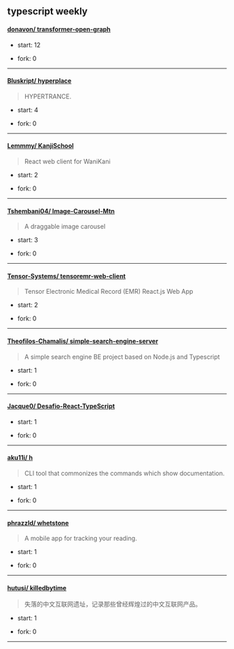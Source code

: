 ## typescript weekly

#### [donavon/ transformer-open-graph](https://github.com/donavon/transformer-open-graph)
>  
+ start: 12
+ fork: 0
---
#### [Bluskript/ hyperplace](https://github.com/Bluskript/hyperplace)
>  HYPERTRANCE.
+ start: 4
+ fork: 0
---
#### [Lemmmy/ KanjiSchool](https://github.com/Lemmmy/KanjiSchool)
>  React web client for WaniKani
+ start: 2
+ fork: 0
---
#### [Tshembani04/ Image-Carousel-Mtn](https://github.com/Tshembani04/Image-Carousel-Mtn)
>  A draggable image carousel 
+ start: 3
+ fork: 0
---
#### [Tensor-Systems/ tensoremr-web-client](https://github.com/Tensor-Systems/tensoremr-web-client)
>  Tensor Electronic Medical Record (EMR) React.js Web App
+ start: 2
+ fork: 0
---
#### [Theofilos-Chamalis/ simple-search-engine-server](https://github.com/Theofilos-Chamalis/simple-search-engine-server)
>  A simple search engine BE project based on Node.js and Typescript
+ start: 1
+ fork: 0
---
#### [Jacque0/ Desafio-React-TypeScript](https://github.com/Jacque0/Desafio-React-TypeScript)
>  
+ start: 1
+ fork: 0
---
#### [aku11i/ h](https://github.com/aku11i/h)
>  CLI tool that commonizes the commands which show documentation.
+ start: 1
+ fork: 0
---
#### [phrazzld/ whetstone](https://github.com/phrazzld/whetstone)
>  A mobile app for tracking your reading.
+ start: 1
+ fork: 0
---
#### [hutusi/ killedbytime](https://github.com/hutusi/killedbytime)
>  失落的中文互联网遗址，记录那些曾经辉煌过的中文互联网产品。
+ start: 1
+ fork: 0
---